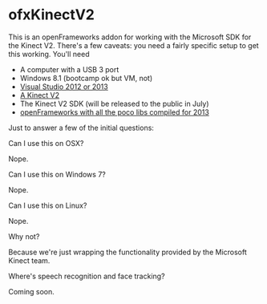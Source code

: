 ofxKinectV2
===========

This is an openFrameworks addon for working with the Microsoft SDK for the Kinect V2. There's a few caveats: you need a fairly specific setup to get this working. You'll need

* A computer with a USB 3 port
* Windows 8.1 (bootcamp ok but VM, not)
* [Visual Studio 2012 or 2013](http://www.visualstudio.com/)
* [A Kinect V2](http://www.microsoft.com/en-us/kinectforwindows/Purchase/developer-sku.aspx)
* The Kinect V2 SDK (will be released to the public in July)
* [openFrameworks with all the poco libs compiled for 2013](https://github.com/liquidzym/openFrameworks/tree/VS2013)

Just to answer a few of the initial questions:

Can I use this on OSX?

Nope.

Can I use this on Windows 7?

Nope.

Can I use this on Linux?

Nope.

Why not?

Because we're just wrapping the functionality provided by the Microsoft Kinect team.

Where's speech recognition and face tracking?

Coming soon.
